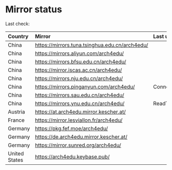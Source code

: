 <script src="./time.js"></script>
# Mirror status
Last check: <script type="text/javascript">localize(1672258794.9504642);</script>

|Country|Mirror|Last update|
|:------|:-----|:----------|
|China|https://mirrors.tuna.tsinghua.edu.cn/arch4edu/|<script type="text/javascript">localize(1672252279);</script>|
|China|https://mirrors.aliyun.com/arch4edu/|<script type="text/javascript">localize(1672165885);</script>|
|China|https://mirrors.bfsu.edu.cn/arch4edu/|<script type="text/javascript">localize(1672209178);</script>|
|China|https://mirror.iscas.ac.cn/arch4edu/|<script type="text/javascript">localize(1672252279);</script>|
|China|https://mirrors.nju.edu.cn/arch4edu/|<script type="text/javascript">localize(1672209178);</script>|
|China|https://mirrors.pinganyun.com/arch4edu/|ConnectTimeout|
|China|https://mirrors.sau.edu.cn/arch4edu/|<script type="text/javascript">localize(1671258899);</script>|
|China|https://mirrors.ynu.edu.cn/arch4edu/|ReadTimeout|
|Austria|https://at.arch4edu.mirror.kescher.at/|<script type="text/javascript">localize(1672209178);</script>|
|France|https://mirror.lesviallon.fr/arch4edu/|<script type="text/javascript">localize(1672209178);</script>|
|Germany|https://pkg.fef.moe/arch4edu/|<script type="text/javascript">localize(1672209178);</script>|
|Germany|https://de.arch4edu.mirror.kescher.at/|<script type="text/javascript">localize(1672209178);</script>|
|Germany|https://mirror.sunred.org/arch4edu/|<script type="text/javascript">localize(1672209178);</script>|
|United States|https://arch4edu.keybase.pub/|<script type="text/javascript">localize(1672209178);</script>|

<script src="./tablefilter/tablefilter.js"></script>
<script src="./table.js"></script>